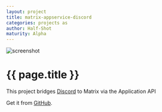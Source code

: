 ```yaml
---
layout: project
title: matrix-appservice-discord
categories: projects as
author: Half-Shot
maturity: Alpha
---
```


![screenshot](/docs/projects/images/discord.png "{{ page.title }}")

# {{ page.title }}
This project bridges [Discord](https://discordapp.com) to Matrix via the Application API

Get it from [GitHub](https://github.com/Half-Shot/matrix-appservice-discord).
